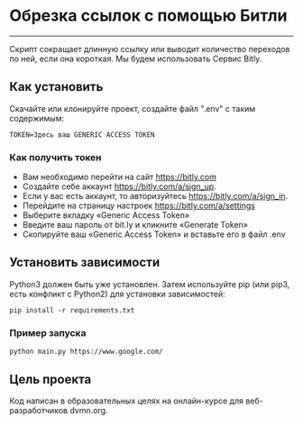 # Обрезка ссылок с помощью Битли
________________
Скрипт сокращает длинную ссылку или выводит количество переходов по ней, 
если она короткая. Мы будем использовать Сервис Bitly. 

## Как установить
Скачайте или клонируйте проект, создайте файл ".env" с таким содержимым:
````
TOKEN=Здесь ваш GENERIC ACCESS TOKEN
````
### Как получить токен

* Вам необходимо перейти на сайт https://bitly.com
* Создайте себе аккаунт https://bitly.com/a/sign_up.
* Если у вас есть аккаунт, то авторизуйтесь https://bitly.com/a/sign_in.
* Перейдите на страницу настроек https://bitly.com/a/settings
* Выберите вкладку «Generic Access Token»
* Введите ваш пароль от bit.ly и кликните «Generate Token»
* Скопируйте ваш «Generic Access Token» и вставьте его в файл .env

## Установить зависимости

Python3 должен быть уже установлен. Затем используйте pip (или pip3, есть конфликт с Python2) для установки зависимостей:
````
pip install -r requirements.txt
````

### Пример запуска

````
python main.py https://www.google.com/
````

## Цель проекта
Код написан в образовательных целях на онлайн-курсе для веб-разработчиков dvmn.org.
